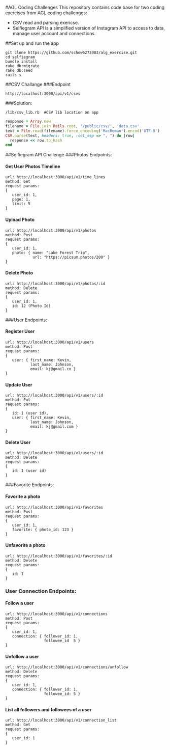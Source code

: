 #AGL Coding Challenges
This repository contains code base for two coding exercises from AGL coding challenges:
- CSV read and parsing exericse.
- Selfiegram API is a simplified version of Instagram API to access to data, manage user account and connections.

##Set up and run the app

```
git clone https://github.com/schow6272003/alg_exercise.git
cd selfiegram
bundle install
rake db:migrate
rake db:seed
rails s
```

##CSV Challange
###Endpoint
```
http://localhost:3000/api/v1/csvs
```
###Solution:
```
/lib/csv_lib.rb  #CSV lib location on app
```
```ruby
response = Array.new
filename = File.join Rails.root, '/public/csv/', 'data.csv' 
text = File.read(filename).force_encoding('MacRoman').encod('UTF-8')
CSV.parse(text, headers: true, :col_sep => ", ") do |row|
  response << row.to_hash
end  
```
##Selfiegram API Challenge
###Photos Endpoints: 
#### Get User Photos Timeline
```
url: http://localhost:3000/api/v1/time_lines
method: Get
request params:
{ 
   user_id: 1,
   page: 1, 
   limit: 5
}
```
#### Upload Photo
```
url: http://localhost:3000/api/v1/photos
method: Post
request params:
{ 
   user_id: 1,
   photo: { name: "Lake Forest Trip", 
            url: "https://picsum.photos/200" }
}
```
#### Delete Photo
```
url: http://localhost:3000/api/v1/photos/:id
method: Delete
request params:
{ 
   user_id: 1,
   id: 12 (Photo Id)
}
```
###User Endpoints: 
#### Register User
```
url: http://localhost:3000/api/v1/users
method: Post
request params:
{ 
   user: { first_name: Kevin,
           last_name: Johnson,
           email: kj@gmail.co } 
}
```
#### Update User
```
url: http://localhost:3000/api/v1/users/:id
method: Put
request params:
{ 
   id: 1 (user id),
   user: { first_name: Kevin,
           last_name: Johnson,
           email: kj@gmail.com } 
}  
```
#### Delete User
```
url: http://localhost:3000/api/v1/users/:id
method: Delete
request params:
{ 
   id: 1 (user id)
}
```
###Favorite Endpoints: 
#### Favorite a photo
```
url: http://localhost:3000/api/v1/favorites
method: Post
request params:
{ 
   user_id: 1,
   favorite: { photo_id: 123 }
}
```
#### Unfavorite a photo
```
url: http://localhost:3000/api/v1/favorites/:id
method: Delete
request params:
{ 
   id: 1
}
```
### User Connection Endpoints: 
#### Follow a user
```
url: http://localhost:3000/api/v1/connections
method: Post
request params:
{ 
   user_id: 1,
   connection: { follower_id: 1,
                 followee_id  5 }
}
```
#### Unfollow a user
```
url: http://localhost:3000/api/v1/connections/unfollow
method: Delete
request params:
{ 
   user_id: 1,
   connection: { follower_id: 1,
                 followee_id: 5 }
}
```
#### List all followers and followees of a user
```
url: http://localhost:3000/api/v1/connection_list
method: Get
request params:
{ 
   user_id: 1
}
```

